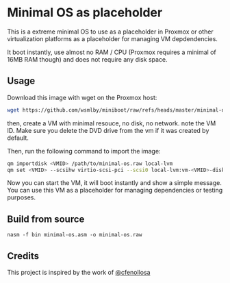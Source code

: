 # Minimal OS as placeholder

This is a extreme minimal OS to use as a placeholder in Proxmox or other virtualization platforms as a placeholder for managing VM depdendencies.

It boot instantly, use almost no RAM / CPU (Proxmox requires a minimal of 16MB RAM though) and does not require any disk space.

## Usage
Download this image with wget on the Proxmox host:

```bash
wget https://github.com/wsmlby/miniboot/raw/refs/heads/master/minimal-os.raw
```

then, create a VM with minimal resouce, no disk, no network. note the VM ID. Make sure you delete the DVD drive from the vm if it was created by default.

Then, run the following command to import the image:

```bash
qm importdisk <VMID> /path/to/minimal-os.raw local-lvm
qm set <VMID> --scsihw virtio-scsi-pci --scsi0 local-lvm:vm-<VMID>-disk-0
```

Now you can start the VM, it will boot instantly and show a simple message. You can use this VM as a placeholder for managing dependencies or testing purposes.

## Build from source

```
nasm -f bin minimal-os.asm -o minimal-os.raw
```

## Credits
This project is inspired by the work of [@cfenollosa](https://github.com/cfenollosa/os-tutorial/tree/master)



